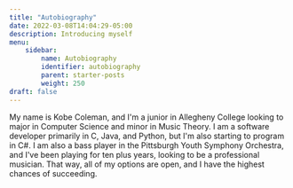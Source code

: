 ```yaml
---
title: "Autobiography"
date: 2022-03-08T14:04:29-05:00
description: Introducing myself
menu:
    sidebar:
        name: Autobiography
        identifier: autobiography
        parent: starter-posts
        weight: 250
draft: false
---
```


My name is Kobe Coleman, and I'm a junior in Allegheny College looking to major in Computer Science and minor in Music Theory.
I am a software developer primarily in C, Java, and Python, but I'm also starting to program in C#. I am also a bass player in the Pittsburgh Youth Symphony Orchestra, 
and I've been playing for ten plus years, looking to be a professional musician. That way, all of my options are open, and I have the highest chances of succeeding.